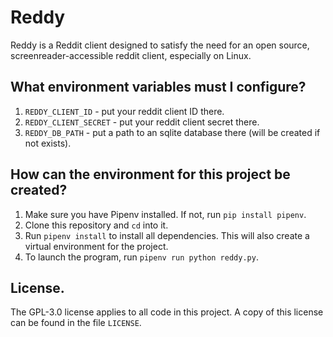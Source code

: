 # Reddy

Reddy is a Reddit client designed to satisfy the need for an open source, screenreader-accessible reddit client, especially on Linux.

## What environment variables must I configure?

1. `REDDY_CLIENT_ID` - put your reddit client ID there.
2. `REDDY_CLIENT_SECRET` - put your reddit client secret there.
3. `REDDY_DB_PATH` - put a  path to an sqlite database there (will be created  if not exists).

## How can  the environment for this project be created?

1. Make sure you have Pipenv installed. If not, run `pip install pipenv`. 
2. Clone this repository and `cd` into it.
3. Run `pipenv install` to install all dependencies. This will also create a virtual environment for the project.
4. To launch the program, run `pipenv run python reddy.py`.

## License.

The GPL-3.0 license applies to all code in this project. A copy of this license can be found in the file `LICENSE`.